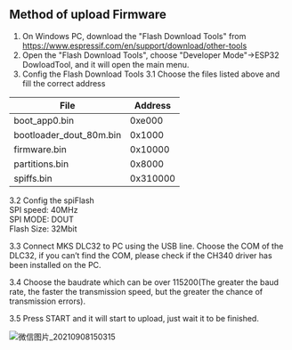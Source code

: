 
## Method of upload Firmware

1. On Windows PC, download the "Flash Download Tools" from https://www.espressif.com/en/support/download/other-tools 
2. Open the "Flash Download Tools", choose "Developer Mode"->ESP32 DowloadTool, and it will open the main menu.
3. Config the Flash Download Tools
   3.1 Choose the files listed above and fill the correct address

| File                    | Address     |
| ----------------------- | -------- |
| boot_app0.bin           | 0xe000   |
| bootloader_dout_80m.bin | 0x1000   |
| firmware.bin            | 0x10000  |
| partitions.bin          | 0x8000   |
| spiffs.bin              | 0x310000 |

3.2 Config the  spiFlash  
SPI speed: 40MHz  
SPI MODE: DOUT  
Flash Size: 32Mbit  

3.3 Connect MKS DLC32 to PC using the USB line. Choose the COM of the DLC32, if you can’t find the COM, please check if the CH340 driver has been installed on the PC.

3.4 Choose the baudrate which can be over 115200(The greater the baud rate, the faster the transmission speed, but the greater the chance of transmission errors).



3.5 Press START and it will start to upload, just wait it to be finished.

![微信图片_20210908150315](https://user-images.githubusercontent.com/12979070/132467459-1a5ec6e0-db1d-4bc1-9dd9-b70929ad2f48.png)







